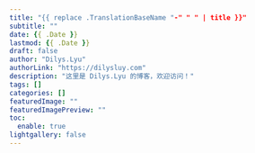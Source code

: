 ```yaml
---
title: "{{ replace .TranslationBaseName "-" " " | title }}"
subtitle: ""
date: {{ .Date }}
lastmod: {{ .Date }}
draft: false
author: "Dilys.Lyu"
authorLink: "https://dilysluy.com"
description: "这里是 Dilys.Lyu 的博客，欢迎访问！"
tags: []
categories: []
featuredImage: ""
featuredImagePreview: ""
toc:
  enable: true
lightgallery: false
---
```

